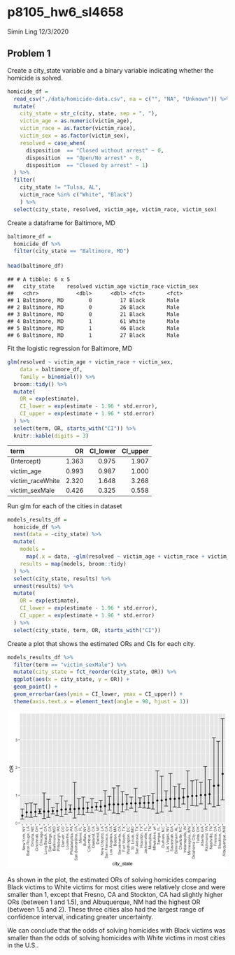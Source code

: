 p8105\_hw6\_sl4658
================
Simin Ling
12/3/2020

## Problem 1

Create a city\_state variable and a binary variable indicating whether
the homicide is solved.

``` r
homicide_df = 
  read_csv("./data/homicide-data.csv", na = c("", "NA", "Unknown")) %>% 
  mutate(
    city_state = str_c(city, state, sep = ", "),
    victim_age = as.numeric(victim_age),
    victim_race = as.factor(victim_race),
    victim_sex = as.factor(victim_sex),
    resolved = case_when(
      disposition  == "Closed without arrest" ~ 0,
      disposition  == "Open/No arrest" ~ 0,
      disposition  == "Closed by arrest" ~ 1)
  ) %>% 
  filter(
    city_state != "Tulsa, AL",
    victim_race %in% c("White", "Black")
    ) %>% 
  select(city_state, resolved, victim_age, victim_race, victim_sex)
```

Create a dataframe for Baltimore, MD

``` r
baltimore_df = 
  homicide_df %>%
  filter(city_state == "Baltimore, MD")

head(baltimore_df)
```

    ## # A tibble: 6 x 5
    ##   city_state    resolved victim_age victim_race victim_sex
    ##   <chr>            <dbl>      <dbl> <fct>       <fct>     
    ## 1 Baltimore, MD        0         17 Black       Male      
    ## 2 Baltimore, MD        0         26 Black       Male      
    ## 3 Baltimore, MD        0         21 Black       Male      
    ## 4 Baltimore, MD        1         61 White       Male      
    ## 5 Baltimore, MD        1         46 Black       Male      
    ## 6 Baltimore, MD        1         27 Black       Male

Fit the logistic regression for Baltimore, MD

``` r
glm(resolved ~ victim_age + victim_race + victim_sex, 
    data = baltimore_df,
    family = binomial()) %>%
  broom::tidy() %>%
  mutate(
    OR = exp(estimate),
    CI_lower = exp(estimate - 1.96 * std.error),
    CI_upper = exp(estimate + 1.96 * std.error)
  ) %>%
  select(term, OR, starts_with("CI")) %>% 
  knitr::kable(digits = 3)
```

| term              |    OR | CI\_lower | CI\_upper |
| :---------------- | ----: | --------: | --------: |
| (Intercept)       | 1.363 |     0.975 |     1.907 |
| victim\_age       | 0.993 |     0.987 |     1.000 |
| victim\_raceWhite | 2.320 |     1.648 |     3.268 |
| victim\_sexMale   | 0.426 |     0.325 |     0.558 |

Run glm for each of the cities in dataset

``` r
models_results_df = 
  homicide_df %>%
  nest(data = -city_state) %>% 
  mutate(
    models = 
      map(.x = data, ~glm(resolved ~ victim_age + victim_race + victim_sex, data = .x, family = binomial())), 
    results = map(models, broom::tidy)
  ) %>% 
  select(city_state, results) %>% 
  unnest(results) %>% 
  mutate(
    OR = exp(estimate),
    CI_lower = exp(estimate - 1.96 * std.error),
    CI_upper = exp(estimate + 1.96 * std.error)
  ) %>% 
  select(city_state, term, OR, starts_with("CI"))
```

Create a plot that shows the estimated ORs and CIs for each city.

``` r
models_results_df %>% 
  filter(term == "victim_sexMale") %>% 
  mutate(city_state = fct_reorder(city_state, OR)) %>% 
  ggplot(aes(x = city_state, y = OR)) +
  geom_point() +
  geom_errorbar(aes(ymin = CI_lower, ymax = CI_upper)) +
  theme(axis.text.x = element_text(angle = 90, hjust = 1))
```

![](p8105_hw6_sl4658_files/figure-gfm/unnamed-chunk-5-1.png)<!-- -->

As shown in the plot, the estimated ORs of solving homicides comparing
Black victims to White victims for most cities were relatively close and
were smaller than 1, except that Fresno, CA and Stockton, CA had
slightly higher ORs (between 1 and 1.5), and Albuquerque, NM had the
highest OR (between 1.5 and 2). These three cities also had the largest
range of confidence interval, indicating greater uncertainty.

We can conclude that the odds of solving homicides with Black victims
was smaller than the odds of solving homicides with White victims in
most cities in the U.S..
